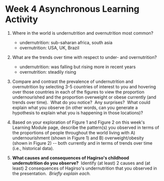 # Week 4 Asynchronous Learning Activity
1. Where in the world is undernutrition and overnutrition most common?
	- undernutrition: sub-saharan africa, south asia
	- overnutrition: USA, UK, Brazil
1. What are the trends over time with respect to under- and overnutrition?
	- undernutrition: was falling but rising more in recent years
	- overnutrition: steadily rising
1. Compare and contrast the prevalence of undernutrition and overnutrition by selecting 3-5 countries of interest to you and hovering over those countries in each of the figures to view the proportion undernourished and the proportion overweight or obese currently (and trends over time).  What do you notice?  Any surprises?  What could explain what you observe (in other words, can you generate a hypothesis to explain what you is happening in those locations)?

1. Based on your exploration of Figure 1 and Figure 2 on this week's Learning Module page, describe the pattern(s) you observed in terms of the proportions of people throughout the world living with A) undernourishment (shown in Figure 1) and B) overweight/obesity (shown in Figure 2) -- both currently and in terms of trends over time (i.e., historical data).  
2. **What causes and consequences of Hagirso's childhood undernutrition do you observe?**  Identify (at least) 2 causes and (at least) 2 consequences of Hagirso's undernutrition that you observed in the presentation.  _Briefly explain each._
